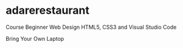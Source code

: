 # adarerestaurant
Course Beginner Web Design HTML5, CSS3 and Visual Studio Code

Bring Your Own Laptop
